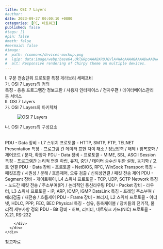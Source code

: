 ```yaml
---
title: OSI 7 Layers
#author: 
date: 2023-09-27 00:00:10 +0800
categories: [PE, 네트워크]
published: false
#tags: []
#pin: false
#math: false
#mermaid: false
#image:
#  path: /commons/devices-mockup.png
#  lqip: data:image/webp;base64,UklGRpoAAABXRUJQVlA4WAoAAAAQAAAADwAABwAAQUxQSDIAAAARL0AmbZurmr57yyIiqE8oiG0bejIYEQTgqiDA9vqnsUSI6H+oAERp2HZ65qP/VIAWAFZQOCBCAAAA8AEAnQEqEAAIAAVAfCWkAALp8sF8rgRgAP7o9FDvMCkMde9PK7euH5M1m6VWoDXf2FkP3BqV0ZYbO6NA/VFIAAAA
#  alt: Responsive rendering of Chirpy theme on multiple devices.
---
```


<div class="post-wrap">
  <div class="para">
    <div class="para-title">
      I. 구분 전송단위 프로토콜 특징 게라브리 세페프비
    </div>
    <div class="para-cntnt">
      <div class="para">
        <div class="para-title">
          가. OSI 7 Layers의 정의
        </div>
        <div class="para-cntnt">
            특징 - 응용 프로그램간 정보교환 / 사용자 인터페이스 / 전자우편 / 데이터베이스관리 등 서비스
        </div>
      </div>
    </div>
  </div>
  
  <div class="para">
    <div class="para-title">
      II. OSI 7 Layers
    </div>
    <div class="para-cntnt">
      <div class="para">
        <div class="para-title">
          가. OSI 7 Layers의 아키텍처
        </div>
        <div class="para-cntnt">
          <figure class="post-figure">
            <img src="/assets/img/posts/OSI-7-Layers.png" alt="OSI 7 Layers">
<!--            <figcaption>Source: Unveiling the Metaverse: Exploring Emerging Trends, Multifaceted Perspectives, and Future Challenges</figcaption>-->
          </figure>
        </div>
      </div>
      <div class="para">
        <div class="para-title">
          나. OSI 7 Layers의 구성요소
        </div>
        <div class="para-cntnt">
          <table class="post-table">
          </table>
            PDU - Data
  장비 - L7 스위치
  프로토콜 - HTTP, SMTP, FTP, TELNET
Presentation 
  특징 - 프로그램 간 데이터 표현 차이 해소 / 정보압축 / 해제 / 암복호화 / 제어코드 / 문자, 확장자
  PDU - Data
  장비 - 
  프로토콜 - MIME, SSL, ASCII
Session 
  특징 - 프로그램간 논리적 연결 확립, 유지, 중단 / 데이터 송수신 위한 설정, 동기화 / 포트 연결
  PDU - Data
  장비 - 
  프로토콜 - NetBIOS, RPC, WinSock
Transport 
  특징 - 패킷조합 / 시퀀싱 / 분해 / 흐름제어, 오류 검출 / 신뢰성연결 / 패킷 전송 제어
  PDU - Segment
  장비 - 게이트웨이, L4 스위치
  프로토콜 - TCP, UDP, SCTP
Network 
  특징 - 노드간 패킷 전송 / 주소부여(IP) / 논리적인 통신라우팅
  PDU - Packet
  장비 - 라우터, L3 스위치
  프로토콜 - IP, ARP, ICMP, IGMP
DataLink 
  특징 - 프레임 주소부여 / 에러검출 / 재전송 / 흐름제어
  PDU - Frame 
  장비 - 브리지, L2 스위치
  프로토콜 - 이더넷, HDLC, PPP, FEC, BEC
Physical 
  특징 - 섬유, 동축케이블 / 장치들의 전기적, 물리적 세부사항 정의  
  PDU - Bit
  장비 - 허브, 리피터, 네트워크 카드(NIC)
  프로토콜 - X.21, RS-232

        </div>
      </div>
    </div>
  </div>

  <div class="refr-wrap">
    <div class="refr-title">
        참고자료
    </div>
    <ol class="refr-list">
    <!--    <li>(나현식, 최대선) <a target="_blank" href="https://scienceon.kisti.re.kr/commons/util/originalView.do?cn=JAKO202225948430499&oCn=JAKO202225948430499&dbt=JAKO&journal=NJOU00291864">메타버스 보안 위협 요소 및 대응 방안 검토</a></li>-->
    <!--    <li>(M. Uddin, S. Manickam, H. Ullah, M. Obaidat and A. Dandoush) <a target="_blank" href="https://ieeexplore.ieee.org/abstract/document/10138386">Unveiling the Metaverse: Exploring Emerging Trends, Multifaceted Perspectives, and Future Challenges</a></li>-->
    </ol>
  </div>
</div>
